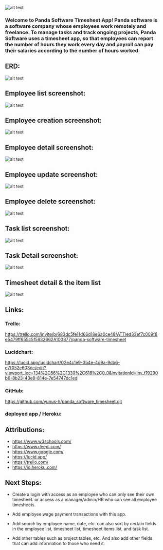 
![alt text](./main_app/static/images/panda_software_logo.jpg)

### Welcome to Panda Software Timesheet App! Panda software is a software company whose employees work remotely and freelance. To manage tasks and track ongoing projects, Panda Software uses a timesheet app, so that employees can report the number of hours they work every day and payroll can pay their salaries according to the number of hours worked.

## ERD: 
![alt text](./main_app/static/images/erd.jpg)


## Employee list screenshot:
![alt text](./main_app/static/images/image.png)

## Employee creation screenshot:
![alt text](./main_app/static/images/image-1.png)

## Employee detail screenshot:
![alt text](./main_app/static/images/image-2.png)

## Employee update screenshot:
![alt text](./main_app/static/images/-3.png)

## Employee delete screenshot:
![alt text](./main_app/static/images/image-4.png)

## Task list screenshot:
![alt text](./main_app/static/images/image-5.png)

## Task Detail screenshot:
![alt text](./main_app/static/images/image-6.png)

## Timesheet detail & the item list
![alt text](./main_app/static/images/image-7.png)




## Links:
### Trello: 
https://trello.com/invite/b/683dc5fe11d66d18e6a0ce48/ATTIed33ef7c009f8e5479ff655c5f5632662A100877/panda-software-timesheet
### Lucidchart: 
https://lucid.app/lucidchart/02e4c1e9-3b4e-4d9a-9db6-e7f052e603dc/edit?viewport_loc=134%2C56%2C1330%2C618%2C0_0&invitationId=inv_f19290b6-8b23-43e9-814e-7e54747dc1ed
### GitHub: 
https://github.com/yunus-h/panda_software_timesheet.git
### deployed app / Heroku: 


## Attributions: 
- https://www.w3schools.com/
- https://www.deepl.com/
- https://www.google.com/
- https://lucid.app/
- https://trello.com/
- https://id.heroku.com/

## Next Steps:
- Create a login with access as an employee who can only see their own timesheet. or access as a manager/admin/HR who can see all employee timesheets.

- Add employee wage payment transactions with this app.

- Add search by employee name, date, etc. can also sort by certain fields in the employee list, timesheet list, timesheet items list, and task list.

- Add other tables such as project tables, etc. And also add other fields that can add information to those who need it.